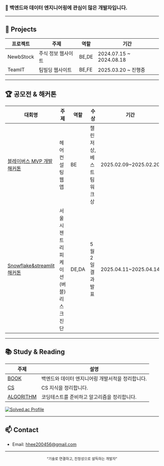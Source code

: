<h3>👋 백엔드와 데이터 엔지니어링에 관심이 많은 개발자입니다.</h3>

---

## 📌 Projects
| 프로젝트 | 주제 | 역할 | 기간 |
|--------|------|------|------|
| NewbStock | 주식 정보 웹사이트 | BE,DE | 2024.07.15 ~ 2024.08.18 |
| TeamIT | 팀빌딩 웹사이트 | BE,FE | 2025.03.20 ~ 진행중|

---

## 🏆 공모전 & 해커톤 

| 대회명 | 주제 | 역할 | 수상 | 기간 |
|--------|------|------|------|------|
| [블레이버스 MVP 개발 해커톤](https://github.com/Harmari/BE) | 헤어 컨설팅 웹앱 | BE | 챌린저상, 베스트팀워크상 | 2025.02.09~2025.02.20 |
| [Snowflake&streamlit 해커톤](https://github.com/hhee4455/Snowflake_hackathon) | 서울시 젠트리피케이션(버블) 리스크 진단 | DE,DA | 5월 2일 결과 발표 | 2025.04.11~2025.04.14 |

---

## 📚 Study & Reading

| 주제 | 설명 |
|--------|------|
| [BOOK](https://github.com/hhee4455/MyLibrary) | 백엔드와 데이터 엔지니어링 개발서적을 정리합니다. |
| [CS](https://github.com/hhee4455/CS-Study) | CS 지식을 정리합니다. |
| [ALGORITHM](https://github.com/hhee4455/Algorithm-Study) | 코딩테스트를 준비하고 알고리즘을 정리합니다. |

[![Solved.ac Profile](http://mazassumnida.wtf/api/v2/generate_badge?boj=hhee2004)](https://solved.ac/hhee2004/)

---

## 📫 Contact

- Email: hhee200456@gmail.com

---

<div align="center">
  <sub>“기술로 연결하고, 진정성으로 설득하는 개발자”</sub>
</div>

